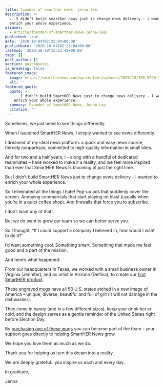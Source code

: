 ```yaml
---
title: founder of smarther news, jenna lee.
description: >-
  ...I didn’t build smarther news just to change news delivery - i wanted to
  enrich your whole experience.
aliases:
  - article/founder-of-smarther-news-jenna-lee/
published: true
date: '2020-10-04T02:25:04+00:00'
publishDate: '2020-10-04T02:25:04+00:00'
lastmod: '2020-10-10T12:23:45+00:00'
tags: []
post_author: []
section: quickquotes
is_breaking: false
featured_image:
  image: https://smarthernews.com/wp-content/uploads/2020/10/IMG_5720-768x1024.jpg
  alt: ''
featured_quote:
  quote: >-
    ...I didn’t build SmartHER News just to change news delivery - I wanted to
    enrich your whole experience.
  summary: Founder of SmartHER News, Jenna Lee.
  citation: ''
---
```

Sometimes, we just need to see things differently.

When I launched SmartHER News, I simply wanted to see news differently.

I dreamed of my ideal news platform: a quick and easy news source, fiercely nonpartisan, committed to high-quality information in small bites.

And for two and a half years, I – along with a handful of dedicated teammates – have worked to make it a reality, and we feel more inspired than ever that SmartHER News is blooming at just the right time.

But I didn’t build SmartHER News just to change news delivery – I wanted to enrich your whole experience.

So I eliminated all the things I hate! Pop-up ads that suddenly cover the screen. Annoying commercials that start playing on blast (usually when you’re in a quiet coffee shop). And firewalls that force you to subscribe.

I don’t want any of that!

But we do want to grow our team so we can better serve you.

So I thought, “If I could support a company I believed in, how would I want to do it?”

I’d want something cool. Something smart. Something that made me feel good and a part of the mission.

And here’s what happened:

From our headquarters in Texas, we worked with a small business owner in Virginia (Jennifer), and an artist in Arizona (Delfina), to create our [first SmartHER product](\"http://SmartHERnews.com/shop\").

These [engraved mugs](\"http://smarthernews.com/shop\") have all 50 U.S. states etched in a new image of America – unique, diverse, beautiful and full of grit (it will not damage in the dishwasher).

They come in handy (and in a few different sizes), keep your drink hot or cold, and the design serves as a gentle reminder of the United States right before Election Day.

By [purchasing one of these mugs](\"http://Smarthernews.com/shop\") you can become part of the team – your support goes directly to helping SmartHER News grow.

We hope you love them as much as we do.

Thank you for helping us turn this dream into a reality.

We are deeply grateful…you inspire us each and every day.

In gratitude,

Jenna